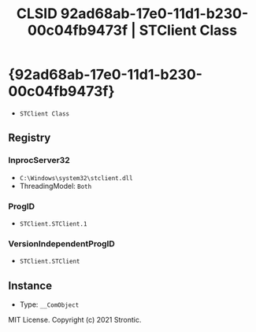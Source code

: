 ﻿---
title: "CLSID 92ad68ab-17e0-11d1-b230-00c04fb9473f | STClient Class"
excerpt: What is COM-Object CLSID 92ad68ab-17e0-11d1-b230-00c04fb9473f?
---

# {92ad68ab-17e0-11d1-b230-00c04fb9473f}

* `STClient Class`

## Registry


### InprocServer32

* `C:\Windows\system32\stclient.dll`
* ThreadingModel: `Both`

### ProgID

* `STClient.STClient.1`

### VersionIndependentProgID

* `STClient.STClient`

## Instance

* Type: `__ComObject`

MIT License. Copyright (c) 2021 Strontic.


